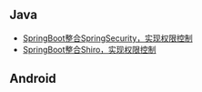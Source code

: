  ## Java
* [SpringBoot整合SpringSecurity，实现权限控制](https://github.com/JYongDev/Notes/tree/master/notes/Java/SpringBoot/project/test_security )
* [SpringBoot整合Shiro，实现权限控制](https://github.com/JYongDev/Notes/tree/master/notes/Java/SpringBoot/project/test_shiro2)


 ## Android


